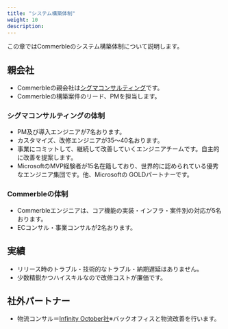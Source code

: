 ```yaml
---
title: "システム構築体制"
weight: 10
description: 
---
```


この章ではCommerbleのシステム構築体制について説明します。

## 親会社

- Commerbleの親会社は[シグマコンサルティング]です。
- Commerbleの構築案件のリード、PMを担当します。

### シグマコンサルティングの体制

- PM及び導⼊エンジニアが7名おります。
- カスタマイズ、改修エンジニアが35〜40名おります。
- 事業にコミットして、継続して改善していくエンジニアチームです。⾃主的に改善を提案します。
- MicrosoftのMVP経験者が15名在籍しており、世界的に認められている優秀なエンジニア集団です。他、Microsoftの
GOLDパートナーです。

### Commerbleの体制

- Commerbleエンジニアは、コア機能の実装・インフラ・案件別の対応が5名おります。
- ECコンサル・事業コンサルが2名おります。

## 実績

- リリース時のトラブル・技術的なトラブル・納期遅延はありません。
- 少数精鋭かつハイスキルなので改修コストが廉価です。

## 社外パートナー

- 物流コンサル＝[Infinity October社]※バックオフィスと物流改善を行います。


[シグマコンサルティング]: https://www.sigmact.com/service/e-commerce/ "シグマコンサルティング"
[Infinity October社]: https://eczine.jp/author/114 "Infinity October社"
